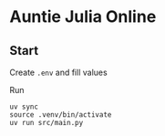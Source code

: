 # Auntie Julia Online

## Start

Create `.env` and fill values

Run

```shell
uv sync
source .venv/bin/activate
uv run src/main.py
```
